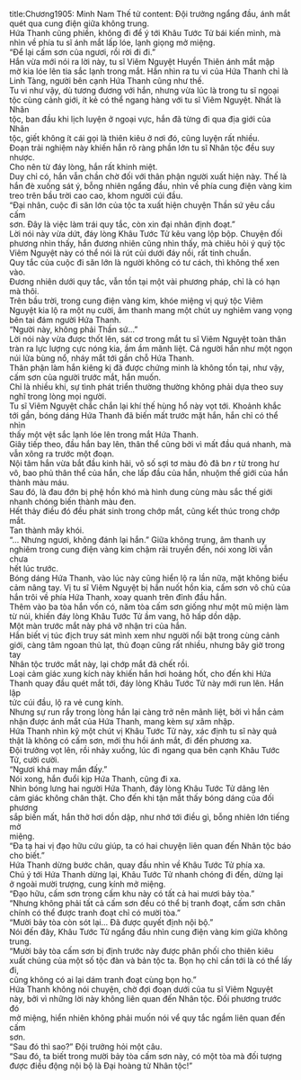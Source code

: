 title:Chương1905: Minh Nam Thế tử
content:
Đội trưởng ngẩng đầu, ánh mắt quét qua cung điện giữa không trung.<br>Hứa Thanh cũng phiền, không đi để ý tới Khâu Tước Tử bái kiến mình, mà<br>nhìn về phía tu sĩ ánh mắt lấp lóe, lạnh giọng mở miệng.<br>“Để lại cấm sơn của ngươi, rồi rời đi đi.”<br>Hắn vừa mới nói ra lời này, tu sĩ Viêm Nguyệt Huyền Thiên ánh mắt mập<br>mờ kia lóe lên tia sắc lạnh trong mắt. Hắn nhìn ra tu vi của Hứa Thanh chỉ là<br>Linh Tàng, người bên cạnh Hứa Thanh cũng như thế.<br>Tu vi như vậy, dù tương đương với hắn, nhưng vừa lúc là trong tu sĩ ngoại<br>tộc cùng cảnh giới, ít kẻ có thể ngang hàng với tu sĩ Viêm Nguyệt. Nhất là Nhân<br>tộc, ban đầu khi lịch luyện ở ngoại vực, hắn đã từng đi qua địa giới của Nhân<br>tộc, giết không ít cái gọi là thiên kiêu ở nơi đó, cũng luyện rất nhiều.<br>Đoạn trải nghiệm này khiến hắn rõ ràng phần lớn tu sĩ Nhân tộc đều suy<br>nhược.<br>Cho nên từ đáy lòng, hắn rất khinh miệt.<br>Duy chỉ có, hắn vẫn chần chờ đối với thân phận người xuất hiện này. Thế là<br>hắn đè xuống sát ý, bỗng nhiên ngẩng đầu, nhìn về phía cung điện vàng kim<br>treo trên bầu trời cao cao, khom người cúi đầu.<br>“Đại nhân, cuộc đi săn lớn của tộc ta xuất hiện chuyện Thần sứ yêu cầu cấm<br>sơn. Đây là việc làm trái quy tắc, còn xin đại nhân định đoạt.”<br>Lời nói này vừa dứt, đáy lòng Khâu Tước Tử kêu vang lộp bộp. Chuyện đối<br>phương nhìn thấy, hắn đương nhiên cũng nhìn thấy, mà chiêu hỏi ý quý tộc<br>Viêm Nguyệt này có thể nói là rút củi dưới đáy nồi, rất tinh chuẩn.<br>Quy tắc của cuộc đi săn lớn là người không có tư cách, thì không thể xen<br>vào.<br>Đương nhiên dưới quy tắc, vẫn tồn tại một vài phương pháp, chỉ là có hạn<br>mà thôi.<br>Trên bầu trời, trong cung điện vàng kim, khóe miệng vị quý tộc Viêm<br>Nguyệt kia lộ ra một nụ cười, âm thanh mang một chút uy nghiêm vang vọng<br>bên tai đám người Hứa Thanh.<br>“Người này, không phải Thần sứ…”<br>Lời nói này vừa được thốt lên, sát cơ trong mắt tu sĩ Viêm Nguyệt toàn thân<br>tràn ra lực lượng cực nóng kia, ầm ầm mãnh liệt. Cả người hắn như một ngọn<br>núi lửa bùng nổ, nháy mắt tới gần chỗ Hứa Thanh.<br>Thân phận làm hắn kiêng kị đã được chứng minh là không tồn tại, như vậy,<br>cấm sơn của người trước mắt, hắn muốn.<br>Chỉ là nhiều khi, sự tình phát triển thường thường không phải dựa theo suy<br>nghĩ trong lòng mọi người.<br>Tu sĩ Viêm Nguyệt chắc chắn lại khí thế hùng hổ này vọt tới. Khoảnh khắc<br>tới gần, bóng dáng Hứa Thanh đã biến mất trước mặt hắn, hắn chỉ có thể nhìn<br>thấy một vệt sắc lạnh lóe lên trong mắt Hứa Thanh.<br>Giây tiếp theo, đầu hắn bay lên, thân thể cũng bởi vì mất đầu quá nhanh, mà<br>vẫn xông ra trước một đoạn.<br>Nội tâm hắn vừa bắt đầu kinh hãi, vô số sợi tơ màu đỏ đã b*n r* từ trong hư<br>vô, bao phủ thân thể của hắn, che lấp đầu của hắn, nhuộm thế giới của hắn<br>thành màu máu.<br>Sau đó, là đau đớn bị phệ hồn khó mà hình dung cùng màu sắc thế giới<br>nhanh chóng biến thành màu đen.<br>Hết thảy điều đó đều phát sinh trong chớp mắt, cũng kết thúc trong chớp<br>mắt.<br>Tan thành mây khói.<br>“… Nhưng ngươi, không đánh lại hắn.” Giữa không trung, âm thanh uy<br>nghiêm trong cung điện vàng kim chậm rãi truyền đến, nói xong lời vẫn chưa<br>hết lúc trước.<br>Bóng dáng Hứa Thanh, vào lúc này cũng hiển lộ ra lần nữa, mặt không biểu<br>cảm nâng tay. Vị tu sĩ Viêm Nguyệt bị hắn nuốt hồn kia, cấm sơn vô chủ của<br>hắn trôi về phía Hứa Thanh, xoay quanh trên đỉnh đầu hắn.<br>Thêm vào ba tòa hắn vốn có, năm tòa cấm sơn giống như một mũ miện làm<br>từ núi, khiến đáy lòng Khâu Tước Tử ầm vang, hô hấp dồn dập.<br>Một màn trước mắt này phá vỡ nhận tri của hắn.<br>Hắn biết vị túc địch truy sát mình xem như người nổi bật trong cùng cảnh<br>giới, càng tâm ngoan thủ lạt, thủ đoạn cũng rất nhiều, nhưng bây giờ trong tay<br>Nhân tộc trước mắt này, lại chớp mắt đã chết rồi.<br>Loại cảm giác xung kích này khiến hắn hơi hoảng hốt, cho đến khi Hứa<br>Thanh quay đầu quét mắt tới, đáy lòng Khâu Tước Tử này mới run lên. Hắn lập<br>tức cúi đầu, lộ ra vẻ cung kính.<br>Nhưng sự run rẩy trong lòng hắn lại càng trở nên mãnh liệt, bởi vì hắn cảm<br>nhận được ánh mắt của Hứa Thanh, mang kèm sự xâm nhập.<br>Hứa Thanh nhìn kỹ một chút vị Khâu Tước Tử này, xác định tu sĩ này quả<br>thật là không có cấm sơn, mới thu hồi ánh mắt, đi đến phương xa.<br>Đội trưởng vọt lên, rồi nhảy xuống, lúc đi ngang qua bên cạnh Khâu Tước<br>Tử, cười cười.<br>“Ngươi khá may mắn đấy.”<br>Nói xong, hắn đuổi kịp Hứa Thanh, cũng đi xa.<br>Nhìn bóng lưng hai người Hứa Thanh, đáy lòng Khâu Tước Tử dâng lên<br>cảm giác không chân thật. Cho đến khi tận mắt thấy bóng dáng của đối phương<br>sắp biến mất, hắn thở hơi dồn dập, như nhớ tới điều gì, bỗng nhiên lớn tiếng mở<br>miệng.<br>“Đa tạ hai vị đạo hữu cứu giúp, ta có hai chuyện liên quan đến Nhân tộc báo<br>cho biết.”<br>Hứa Thanh dừng bước chân, quay đầu nhìn về Khâu Tước Tử phía xa.<br>Chú ý tới Hứa Thanh dừng lại, Khâu Tước Tử nhanh chóng đi đến, dừng lại<br>ở ngoài mười trượng, cung kính mở miệng.<br>“Đạo hữu, cấm sơn trong cấm khu này có tất cả hai mươi bảy tòa.”<br>“Nhưng không phải tất cả cấm sơn đều có thể bị tranh đoạt, cấm sơn chân<br>chính có thể được tranh đoạt chỉ có mười tòa.”<br>“Mười bảy tòa còn sót lại… Đã được quyết định nội bộ.”<br>Nói đến đây, Khâu Tước Tử ngẩng đầu nhìn cung điện vàng kim giữa không<br>trung.<br>“Mười bảy tòa cấm sơn bị định trước này được phân phối cho thiên kiêu<br>xuất chúng của một số tộc đàn và bản tộc ta. Bọn họ chỉ cần tới là có thể lấy đi,<br>cũng không có ai lại dám tranh đoạt cùng bọn họ.”<br>Hứa Thanh không nói chuyện, chờ đợi đoạn dưới của tu sĩ Viêm Nguyệt<br>này, bởi vì những lời này không liên quan đến Nhân tộc. Đối phương trước đó<br>mở miệng, hiển nhiên không phải muốn nói vể quy tắc ngầm liên quan đến cấm<br>sơn.<br>“Sau đó thì sao?” Đội trưởng hỏi một câu.<br>“Sau đó, ta biết trong mười bảy tòa cấm sơn này, có một tòa mà đối tượng<br>được điều động nội bộ là Đại hoàng tử Nhân tộc!”